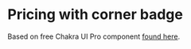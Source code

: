 # Pricing with corner badge

Based on free Chakra UI Pro component [found here](https://pro.chakra-ui.com/components/free#pricing-with-corner-badge).
